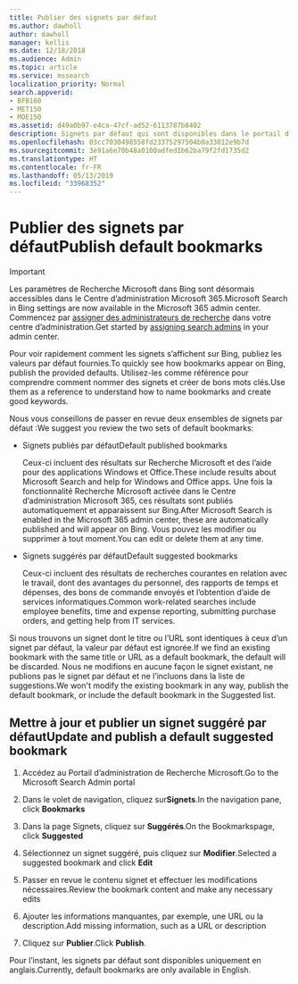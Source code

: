 ```yaml
---
title: Publier des signets par défaut
ms.author: dawholl
author: dawholl
manager: kellis
ms.date: 12/18/2018
ms.audience: Admin
ms.topic: article
ms.service: mssearch
localization_priority: Normal
search.appverid:
- BFB160
- MET150
- MOE150
ms.assetid: d49a0b97-e4ca-47cf-ad52-6113787b8402
description: Signets par défaut qui sont disponibles dans le portail d’administration de Recherche Microsoft
ms.openlocfilehash: 03cc7030498558fd23375297504b0a33012e9b7d
ms.sourcegitcommit: 3e91a6e70b48a0100adfed1b62ba79f2fd1735d2
ms.translationtype: HT
ms.contentlocale: fr-FR
ms.lasthandoff: 05/13/2019
ms.locfileid: "33968352"
---
```

# <a name="publish-default-bookmarks"></a><span data-ttu-id="73412-103">Publier des signets par défaut</span><span class="sxs-lookup"><span data-stu-id="73412-103">Publish default bookmarks</span></span>

> [!IMPORTANT]
> <span data-ttu-id="73412-104">Les paramètres de Recherche Microsoft dans Bing sont désormais accessibles dans le Centre d’administration Microsoft 365.</span><span class="sxs-lookup"><span data-stu-id="73412-104">Microsoft Search in Bing settings are now available in the Microsoft 365 admin center.</span></span> <span data-ttu-id="73412-105">Commencez par [assigner des administrateurs de recherche](https://docs.microsoft.com/fr-FR/microsoftsearch/setup-microsoft-search#step-2-assign-search-admin-and-search-editor) dans votre centre d’administration.</span><span class="sxs-lookup"><span data-stu-id="73412-105">Get started by [assigning search admins](https://docs.microsoft.com/en-us/microsoftsearch/setup-microsoft-search#step-2-assign-search-admin-and-search-editor) in your admin center.</span></span>
    
<span data-ttu-id="73412-106">Pour voir rapidement comment les signets s’affichent sur Bing, publiez les valeurs par défaut fournies.</span><span class="sxs-lookup"><span data-stu-id="73412-106">To quickly see how bookmarks appear on Bing, publish the provided defaults.</span></span> <span data-ttu-id="73412-107">Utilisez-les comme référence pour comprendre comment nommer des signets et créer de bons mots clés.</span><span class="sxs-lookup"><span data-stu-id="73412-107">Use them as a reference to understand how to name bookmarks and create good keywords.</span></span>
  
<span data-ttu-id="73412-108">Nous vous conseillons de passer en revue deux ensembles de signets par défaut :</span><span class="sxs-lookup"><span data-stu-id="73412-108">We suggest you review the two sets of default bookmarks:</span></span>
  
- <span data-ttu-id="73412-109">Signets publiés par défaut</span><span class="sxs-lookup"><span data-stu-id="73412-109">Default published bookmarks</span></span>
    
    <span data-ttu-id="73412-110">Ceux-ci incluent des résultats sur Recherche Microsoft et des l’aide pour des applications Windows et Office.</span><span class="sxs-lookup"><span data-stu-id="73412-110">These include results about Microsoft Search and help for Windows and Office apps.</span></span> <span data-ttu-id="73412-111">Une fois la fonctionnalité Recherche Microsoft activée dans le Centre d’administration Microsoft 365, ces résultats sont publiés automatiquement et apparaissent sur Bing.</span><span class="sxs-lookup"><span data-stu-id="73412-111">After Microsoft Search is enabled in the Microsoft 365 admin center, these are automatically published and will appear on Bing.</span></span> <span data-ttu-id="73412-112">Vous pouvez les modifier ou supprimer à tout moment.</span><span class="sxs-lookup"><span data-stu-id="73412-112">You can edit or delete them at any time.</span></span>
    
- <span data-ttu-id="73412-113">Signets suggérés par défaut</span><span class="sxs-lookup"><span data-stu-id="73412-113">Default suggested bookmarks</span></span>
    
    <span data-ttu-id="73412-114">Ceux-ci incluent des résultats de recherches courantes en relation avec le travail, dont des avantages du personnel, des rapports de temps et dépenses, des bons de commande envoyés et l’obtention d’aide de services informatiques.</span><span class="sxs-lookup"><span data-stu-id="73412-114">Common work-related searches include employee benefits, time and expense reporting, submitting purchase orders, and getting help from IT services.</span></span>
    
<span data-ttu-id="73412-115">Si nous trouvons un signet dont le titre ou l’URL sont identiques à ceux d’un signet par défaut, la valeur par défaut est ignorée.</span><span class="sxs-lookup"><span data-stu-id="73412-115">If we find an existing bookmark with the same title or URL as a default bookmark, the default will be discarded.</span></span> <span data-ttu-id="73412-116">Nous ne modifions en aucune façon le signet existant, ne publions pas le signet par défaut et ne l’incluons dans la liste de suggestions.</span><span class="sxs-lookup"><span data-stu-id="73412-116">We won't modify the existing bookmark in any way, publish the default bookmark, or include the default bookmark in the Suggested list.</span></span>
  
## <a name="update-and-publish-a-default-suggested-bookmark"></a><span data-ttu-id="73412-117">Mettre à jour et publier un signet suggéré par défaut</span><span class="sxs-lookup"><span data-stu-id="73412-117">Update and publish a default suggested bookmark</span></span>

1. <span data-ttu-id="73412-118">Accédez au Portail d’administration de Recherche Microsoft.</span><span class="sxs-lookup"><span data-stu-id="73412-118">Go to the Microsoft Search Admin portal</span></span>
    
2. <span data-ttu-id="73412-119">Dans le volet de navigation, cliquez sur**Signets**.</span><span class="sxs-lookup"><span data-stu-id="73412-119">In the navigation pane, click **Bookmarks**</span></span>
    
3. <span data-ttu-id="73412-120">Dans la page Signets, cliquez sur **Suggérés**.</span><span class="sxs-lookup"><span data-stu-id="73412-120">On the Bookmarkspage, click **Suggested**</span></span>
    
4. <span data-ttu-id="73412-121">Sélectionnez un signet suggéré, puis cliquez sur **Modifier**.</span><span class="sxs-lookup"><span data-stu-id="73412-121">Selected a suggested bookmark and click **Edit**</span></span>
    
5. <span data-ttu-id="73412-122">Passer en revue le contenu signet et effectuer les modifications nécessaires.</span><span class="sxs-lookup"><span data-stu-id="73412-122">Review the bookmark content and make any necessary edits</span></span>
    
6. <span data-ttu-id="73412-123">Ajouter les informations manquantes, par exemple, une URL ou la description.</span><span class="sxs-lookup"><span data-stu-id="73412-123">Add missing information, such as a URL or description</span></span>
    
7. <span data-ttu-id="73412-124">Cliquez sur **Publier**.</span><span class="sxs-lookup"><span data-stu-id="73412-124">Click **Publish**.</span></span>
    
<span data-ttu-id="73412-125">Pour l’instant, les signets par défaut sont disponibles uniquement en anglais.</span><span class="sxs-lookup"><span data-stu-id="73412-125">Currently, default bookmarks are only available in English.</span></span> 

  

